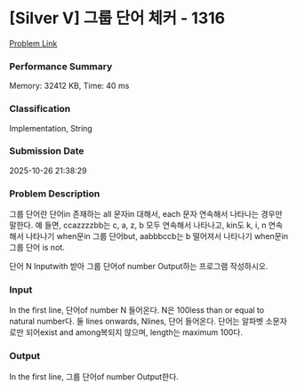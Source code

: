 <!-- Official English translation (US) — human-reviewed -->
<!-- Original: README.md -->
<!-- Translation generated: 2025-10-26 16:46:49 UTC -->

# [Silver V] 그룹 단어 체커 - 1316 

[Problem Link](https://www.acmicpc.net/problem/1316) 

### Performance Summary

Memory: 32412 KB, Time: 40 ms

### Classification

Implementation, String

### Submission Date

2025-10-26 21:38:29

### Problem Description

<p>그룹 단어란 단어in 존재하는 all 문자in 대해서, each 문자 연속해서 나타나는 경우만 말한다. 예 들면, ccazzzzbb는 c, a, z, b 모두 연속해서 나타나고, kin도 k, i, n 연속해서 나타나기 when문in 그룹 단어but, aabbbccb는 b 떨어져서 나타나기 when문in 그룹 단어 is not.</p>

<p>단어 N Inputwith 받아 그룹 단어of number Output하는 프로그램 작성하시오.</p>

### Input 

 <p>In the first line, 단어of number N 들어온다. N은 100less than or equal to natural number다. 둘 lines onwards, Nlines, 단어 들어온다. 단어는 알파벳 소문자로만 되어exist and among복되지 않으며, length는 maximum 100다.</p>

### Output 

 <p>In the first line, 그룹 단어of number Output한다.</p>

